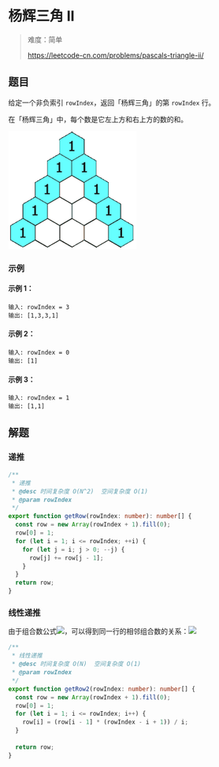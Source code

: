 # 杨辉三角 II

> 难度：简单
>
> https://leetcode-cn.com/problems/pascals-triangle-ii/

## 题目

给定一个非负索引 `rowIndex`，返回「杨辉三角」的第 `rowIndex` 行。

在「杨辉三角」中，每个数是它左上方和右上方的数的和。

![pascals-triangle.gif](../../assets/images/problemset/pascals-triangle.gif)

### 示例

#### 示例 1：

```
输入: rowIndex = 3
输出: [1,3,3,1]
```

#### 示例 2：

```
输入: rowIndex = 0
输出: [1]
```

#### 示例 3：

```
输入: rowIndex = 1
输出: [1,1]
```

## 解题

### 递推

```typescript
/**
 * 递推
 * @desc 时间复杂度 O(N^2)  空间复杂度 O(1)
 * @param rowIndex
 */
export function getRow(rowIndex: number): number[] {
  const row = new Array(rowIndex + 1).fill(0);
  row[0] = 1;
  for (let i = 1; i <= rowIndex; ++i) {
    for (let j = i; j > 0; --j) {
      row[j] += row[j - 1];
    }
  }
  return row;
}
```

### 线性递推

由于组合数公式<img src="https://latex.codecogs.com/svg.latex?C^m_n=\frac{n!}{m!(n%20-%20m)!}" />，可以得到同一行的相邻组合数的关系：<img src="https://latex.codecogs.com/svg.latex?C^m_n=%20C^{m-1}_n\times\frac{n%20-%20m%20+%201}{m}" />

```typescript
/**
 * 线性递推
 * @desc 时间复杂度 O(N)  空间复杂度 O(1)
 * @param rowIndex
 */
export function getRow2(rowIndex: number): number[] {
  const row = new Array(rowIndex + 1).fill(0);
  row[0] = 1;
  for (let i = 1; i <= rowIndex; i++) {
    row[i] = (row[i - 1] * (rowIndex - i + 1)) / i;
  }

  return row;
}
```